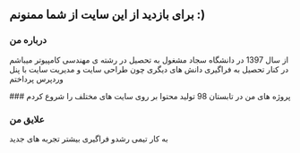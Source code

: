 ## برای بازدید از این سایت از شما ممنونم :)



### درباره من 
از سال 1397 در دانشگاه سجاد مشغول به تحصیل در رشته ی مهندسی کامپیوتر میباشم
در  کنار تحصیل به فراگیری دانش های دیگری چون طراحی سایت و مدیریت سایت با پنل وردپرس پرداختم
<div>
<i><img src="Desktop/download.jfif" alt=""></i>
</div>
### پروژه های من
در تابستان 98 تولید محتوا بر روی سایت های مختلف را شروع کردم

### علایق من
به کار تیمی 
رشدو فراگیری بیشتر
تجربه های جدید
